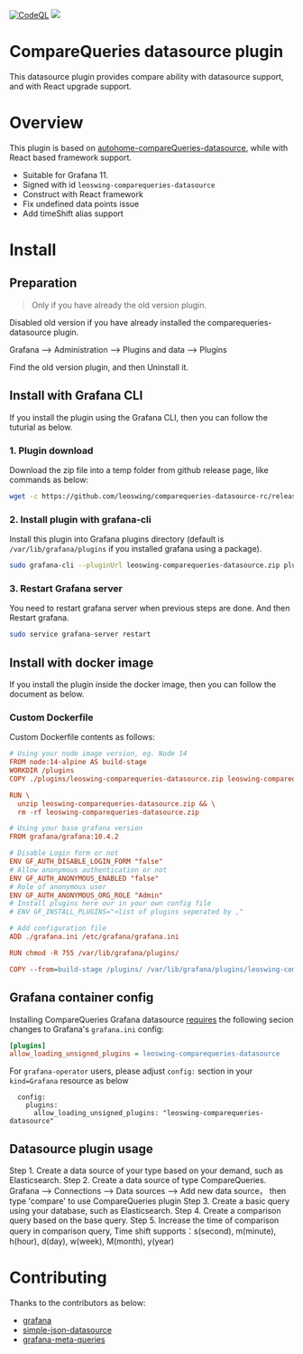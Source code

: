[![CodeQL](https://github.com/leoswing/comparequeries-datasource-rc/actions/workflows/pr-codeql-analysis-typescript.yml/badge.svg)](https://github.com/leoswing/comparequeries-datasource-rc/actions/workflows/pr-codeql-analysis-typescript.yml) ![](https://img.shields.io/github/v/release/leoswing/comparequeries-datasource-rc?style=plastic%253Flabel=repo)


# CompareQueries datasource plugin

This datasource plugin provides compare ability with datasource support, and with React upgrade support.


# Overview

This plugin is based on [autohome-compareQueries-datasource](https://github.com/AutohomeCorp/autohome-compareQueries-datasource), while with React based framework support.

- Suitable for Grafana 11.
- Signed with id `leoswing-comparequeries-datasource`
- Construct with React framework
- Fix undefined data points issue
- Add timeShift alias support


# Install

## Preparation

> Only if you have already the old version plugin.

Disabled old version if you have already installed the comparequeries-datasource plugin.

Grafana --> Administration --> Plugins and data --> Plugins

Find the old version plugin, and then Uninstall it.

## Install with Grafana CLI

If you install the plugin using the Grafana CLI, then you can follow the tuturial as below.

### 1. Plugin download

Download the zip file into a temp folder from github release page, like commands as below:

```bash
wget -c https://github.com/leoswing/comparequeries-datasource-rc/releases/download/2.0.0/leoswing-comparequeries-datasource.zip
```

### 2. Install plugin with grafana-cli

Install this plugin into Grafana plugins directory (default is `/var/lib/grafana/plugins` if you installed grafana using a package). 

```bash
sudo grafana-cli --pluginUrl leoswing-comparequeries-datasource.zip plugins install leoswing-comparequeries-datasource
```

### 3. Restart Grafana server

You need to restart grafana server when previous steps are done. And then Restart grafana.

```bash
sudo service grafana-server restart
```

## Install with docker image

If you install the plugin inside the docker image, then you can follow the document as below.

### Custom Dockerfile

Custom Dockerfile contents as follows:

```ini
# Using your node image version, eg. Node 14
FROM node:14-alpine AS build-stage
WORKDIR /plugins
COPY ./plugins/leoswing-comparequeries-datasource.zip leoswing-comparequeries-datasource.zip

RUN \
  unzip leoswing-comparequeries-datasource.zip && \
  rm -rf leoswing-comparequeries-datasource.zip

# Using your base grafana version
FROM grafana/grafana:10.4.2

# Disable Login form or not
ENV GF_AUTH_DISABLE_LOGIN_FORM "false"
# Allow anonymous authentication or not
ENV GF_AUTH_ANONYMOUS_ENABLED "false"
# Role of anonymous user
ENV GF_AUTH_ANONYMOUS_ORG_ROLE "Admin"
# Install plugins here our in your own config file
# ENV GF_INSTALL_PLUGINS="<list of plugins seperated by ,"

# Add configuration file
ADD ./grafana.ini /etc/grafana/grafana.ini

RUN chmod -R 755 /var/lib/grafana/plugins/

COPY --from=build-stage /plugins/ /var/lib/grafana/plugins/leoswing-comparequeries-datasource
```

## Grafana container config

Installing CompareQueries Grafana datasource [requires](https://grafana.com/docs/grafana/latest/setup-grafana/configure-grafana/#allow_loading_unsigned_plugins)
the following secion changes to Grafana's `grafana.ini` config:

``` ini
[plugins]
allow_loading_unsigned_plugins = leoswing-comparequeries-datasource
```

For `grafana-operator` users, please adjust `config:` section in your `kind=Grafana` resource as below

```
  config:
    plugins:
      allow_loading_unsigned_plugins: "leoswing-comparequeries-datasource"
```

## Datasource plugin usage

Step 1. Create a data source of your type based on your demand, such as Elasticsearch.
Step 2. Create a data source of type CompareQueries. Grafana --> Connections --> Data sources --> Add new data source， then type 'compare' to use CompareQueries plugin
Step 3. Create a basic query using your database, such as Elasticsearch.
Step 4. Create a comparison query based on the base query.
Step 5. Increase the time of comparison query in comparison query, Time shift supports：s(second), m(minute), h(hour), d(day), w(week), M(month), y(year)

# Contributing

Thanks to the contributors as below:

- [grafana](https://github.com/grafana/grafana)
- [simple-json-datasource](https://github.com/grafana/simple-json-datasource)
- [grafana-meta-queries](https://github.com/GoshPosh/grafana-meta-queries)
